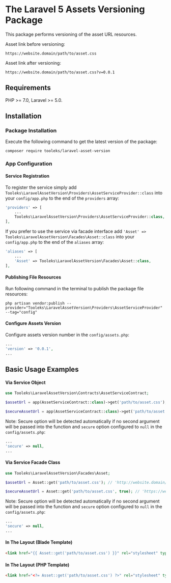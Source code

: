 # The Laravel 5 Assets Versioning Package

This package performs versioning of the asset URL resources.

Asset link before versioning:
```
https://website.domain/path/to/asset.css
```
Asset link after versioning:
```
https://website.domain/path/to/asset.css?v=0.0.1
```

## Requirements

PHP >= 7.0, Laravel >= 5.0.

## Installation

### Package Installation

Execute the following command to get the latest version of the package:

```shell
composer require tooleks/laravel-asset-version
```

### App Configuration

#### Service Registration

To register the service simply add `Tooleks\LaravelAssetVersion\Providers\AssetServiceProvider::class` into your `config/app.php` to the end of the `providers` array:

```php
'providers' => [
    ...
    Tooleks\LaravelAssetVersion\Providers\AssetServiceProvider::class,
],
```

If you prefer to use the service via facade interface add `'Asset' => Tooleks\LaravelAssetVersion\Facades\Asset::class` into your `config/app.php` to the end of the `aliases` array:
```php
'aliases' => [
    ...
    'Asset' => Tooleks\LaravelAssetVersion\Facades\Asset::class,
],
```

#### Publishing File Resources

Run following command in the terminal to publish the package file resources:

```shell
php artisan vendor:publish --provider="Tooleks\LaravelAssetVersion\Providers\AssetServiceProvider" --tag="config"
```

#### Configure Assets Version

Configure assets version number in the `config/assets.php`:

```php
...
'version' => '0.0.1',
...
```

## Basic Usage Examples

#### Via Service Object

```php
use Tooleks\LaravelAssetVersion\Contracts\AssetServiceContract;

$assetUrl = app(AssetServiceContract::class)->get('path/to/asset.css'); // 'http://website.domain/path/to/asset.css?v=0.0.1'

$secureAssetUrl = app(AssetServiceContract::class)->get('path/to/asset.css', true); // 'https://website.domain/path/to/asset.css?v=0.0.1'
```

Note: Secure option will be detected automatically if no second argument will be passed into the function and `secure` option configured to `null` in the `config/assets.php`:

```php
...
'secure' => null,
...
```

#### Via Service Facade Class

```php
use Tooleks\LaravelAssetVersion\Facades\Asset;

$assetUrl = Asset::get('path/to/asset.css'); // 'http://website.domain/path/to/asset.css?v=0.0.1'

$secureAssetUrl = Asset::get('path/to/asset.css', true); // 'https://website.domain/path/to/asset.css?v=0.0.1'
```

Note: Secure option will be detected automatically if no second argument will be passed into the function and `secure` option configured to `null` in the `config/assets.php`:

```php
...
'secure' => null,
...
```

#### In The Layout (Blade Template)
```html
<link href="{{ Asset::get('path/to/asset.css') }}" rel="stylesheet" type="text/css">
```

#### In The Layout (PHP Template)
```html
<link href="<?= Asset::get('path/to/asset.css') ?>" rel="stylesheet" type="text/css">
```
